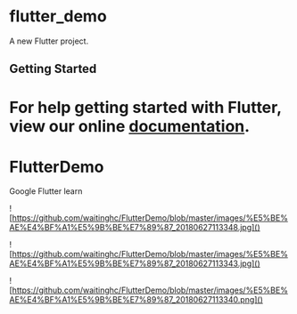 # flutter_demo

A new Flutter project.

## Getting Started

For help getting started with Flutter, view our online
[documentation](https://flutter.io/).
=======
# FlutterDemo
Google Flutter learn

![https://github.com/waitinghc/FlutterDemo/blob/master/images/%E5%BE%AE%E4%BF%A1%E5%9B%BE%E7%89%87_20180627113348.jpg]()



![https://github.com/waitinghc/FlutterDemo/blob/master/images/%E5%BE%AE%E4%BF%A1%E5%9B%BE%E7%89%87_20180627113343.jpg]()



![https://github.com/waitinghc/FlutterDemo/blob/master/images/%E5%BE%AE%E4%BF%A1%E5%9B%BE%E7%89%87_20180627113340.png]()
